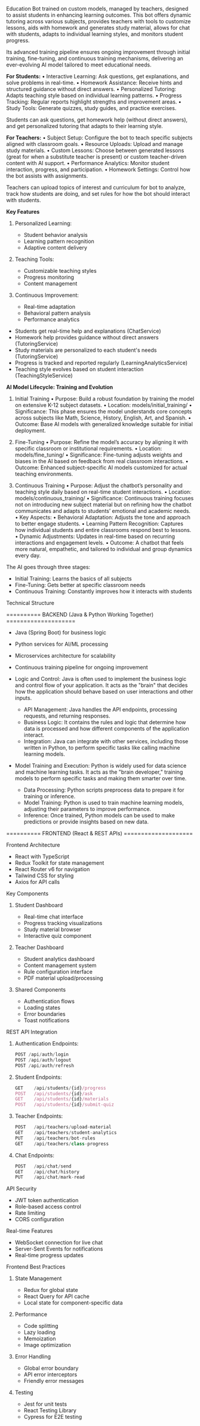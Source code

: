Education Bot trained on custom models, managed by teachers, designed to assist students in enhancing learning outcomes. 
This bot offers dynamic tutoring across various subjects, provides teachers with tools to customize lessons, aids with homework and generates study material, allows for chat with students, adapts to individual learning styles, and monitors student progress.

Its advanced training pipeline ensures ongoing improvement through initial training, fine-tuning, and continuous training mechanisms, delivering an ever-evolving AI model tailored to meet educational needs.




****For Students:****
	•	Interactive Learning: Ask questions, get explanations, and solve problems in real-time.
	•	Homework Assistance: Receive hints and structured guidance without direct answers.
	•	Personalized Tutoring: Adapts teaching style based on individual learning patterns.
	•	Progress Tracking: Regular reports highlight strengths and improvement areas.
	•	Study Tools: Generate quizzes, study guides, and practice exercises.

Students can ask questions, get homework help (without direct answers), and get personalized tutoring that adapts to their learning style.


****For Teachers:****
	•	Subject Setup: Configure the bot to teach specific subjects aligned with classroom goals.
	•	Resource Uploads: Upload and manage study materials.
	•	Custom Lessons: Choose between generated lessons (great for when a substitute teacher is present) or custom teacher-driven content with AI support.
	•	Performance Analytics: Monitor student interaction, progress, and participation.
	•	Homework Settings: Control how the bot assists with assignments.

Teachers can upload topics of interest and curriculum for bot to analyze, track how students are doing, and set rules for how the bot should interact with students.




**Key Features**

1. Personalized Learning:
   - Student behavior analysis
   - Learning pattern recognition
   - Adaptive content delivery

2. Teaching Tools:
   - Customizable teaching styles
   - Progress monitoring
   - Content management

3. Continuous Improvement:
   - Real-time adaptation
   - Behavioral pattern analysis
   - Performance analytics


- Students get real-time help and explanations (ChatService)
- Homework help provides guidance without direct answers (TutoringService)
- Study materials are personalized to each student's needs (TutoringService)
- Progress is tracked and reported regularly (LearningAnalyticsService)
- Teaching style evolves based on student interaction (TeachingStyleService)




 **AI Model Lifecycle: Training and Evolution**

 1. Initial Training
	•	Purpose: Build a robust foundation by training the model on extensive K-12 subject datasets.
	•	Location: models/initial_training/
	•	Significance: This phase ensures the model understands core concepts across subjects like Math, Science, History, English, Art, and Spanish.
	•	Outcome: Base AI models with generalized knowledge suitable for initial deployment.

 2. Fine-Tuning
	•	Purpose: Refine the model’s accuracy by aligning it with specific classroom or institutional requirements.
	•	Location: models/fine_tuning/
	•	Significance: Fine-tuning adjusts weights and biases in the AI based on feedback from real classroom interactions.
	•	Outcome: Enhanced subject-specific AI models customized for actual teaching environments.

 3. Continuous Training
	•	Purpose: Adjust the chatbot’s personality and teaching style daily based on real-time student interactions.
	•	Location: models/continuous_training/
	•	Significance: Continuous training focuses not on introducing new subject material but on refining how the chatbot communicates and adapts to students’ emotional and academic needs.
	•	Key Aspects:
	•	Behavioral Adaptation: Adjusts the tone and approach to better engage students.
	•	Learning Pattern Recognition: Captures how individual students and entire classrooms respond best to lessons.
	•	Dynamic Adjustments: Updates in real-time based on recurring interactions and engagement levels.
	•	Outcome: A chatbot that feels more natural, empathetic, and tailored to individual and group dynamics every day.

The AI goes through three stages:
- Initial Training: Learns the basics of all subjects
- Fine-Tuning: Gets better at specific classroom needs
- Continuous Training: Constantly improves how it interacts with students






Technical Structure

========== BACKEND (Java & Python Working Together) ====================

- Java (Spring Boot) for business logic
- Python services for AI/ML processing
- Microservices architecture for scalability
- Continuous training pipeline for ongoing improvement


- Logic and Control: Java is often used to implement the business logic and control flow of your application. It acts as the "brain" that decides how the application should behave based on user interactions and other inputs.
  - API Management: Java handles the API endpoints, processing requests, and returning responses.
  - Business Logic: It contains the rules and logic that determine how data is processed and how different components of the application interact.
  - Integration: Java can integrate with other services, including those written in Python, to perform specific tasks like calling machine learning models.


- Model Training and Execution: Python is widely used for data science and machine learning tasks. It acts as the "brain developer," training models to perform specific tasks and making them smarter over time.
  - Data Processing: Python scripts preprocess data to prepare it for training or inference.
  - Model Training: Python is used to train machine learning models, adjusting their parameters to improve performance.
  - Inference: Once trained, Python models can be used to make predictions or provide insights based on new data.


========== FRONTEND (React & REST APIs) ====================

 Frontend Architecture
- React with TypeScript
- Redux Toolkit for state management
- React Router v6 for navigation
- Tailwind CSS for styling
- Axios for API calls

 Key Components
1. Student Dashboard
   - Real-time chat interface
   - Progress tracking visualizations
   - Study material browser
   - Interactive quiz component

2. Teacher Dashboard
   - Student analytics dashboard
   - Content management system
   - Rule configuration interface
   - PDF material upload/processing

3. Shared Components
   - Authentication flows
   - Loading states
   - Error boundaries
   - Toast notifications

REST API Integration
1. Authentication Endpoints:
   ```typescript
   POST /api/auth/login
   POST /api/auth/logout
   POST /api/auth/refresh
   ```

2. Student Endpoints:
   ```typescript
   GET    /api/students/{id}/progress
   POST   /api/students/{id}/ask
   GET    /api/students/{id}/materials
   POST   /api/students/{id}/submit-quiz
   ```

3. Teacher Endpoints:
   ```typescript
   POST   /api/teachers/upload-material
   GET    /api/teachers/student-analytics
   PUT    /api/teachers/bot-rules
   GET    /api/teachers/class-progress
   ```

4. Chat Endpoints:
   ```typescript
   POST   /api/chat/send
   GET    /api/chat/history
   PUT    /api/chat/mark-read
   ```

 API Security
- JWT token authentication
- Role-based access control
- Rate limiting
- CORS configuration

 Real-time Features
- WebSocket connection for live chat
- Server-Sent Events for notifications
- Real-time progress updates



Frontend Best Practices
1. State Management
   - Redux for global state
   - React Query for API cache
   - Local state for component-specific data

2. Performance
   - Code splitting
   - Lazy loading
   - Memoization
   - Image optimization

3. Error Handling
   - Global error boundary
   - API error interceptors
   - Friendly error messages

4. Testing
   - Jest for unit tests
   - React Testing Library
   - Cypress for E2E testing


